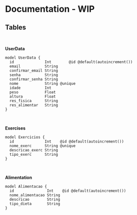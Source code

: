 # Documentation - WIP

## Tables
<br>


<strong>UserData</strong>

```prisma
model UserData {
  id              Int        @id @default(autoincrement())
  email           String
  confirmar_email String
  senha           String
  confirmar_senha String
  nome            String @unique
  idade           Int
  peso            Float
  altura          Float
  res_fisica      String
  res_alimentar   String
}
```
<br>

<strong>Exercises</strong>

```prisma
model Exercicios {
  id              Int    @id @default(autoincrement())
  nome_exerc      String @unique
  descricao_exerc String
  tipo_exerc      String
}
```
<br>

<strong>Alimentation</strong>
```prisma
model Alimentacao {
  id               Int    @id @default(autoincrement())
  nome_alimentacao String
  descricao        String
  tipo_dieta       String
}
```